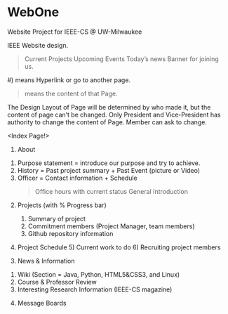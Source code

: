 WebOne
======

Website Project for IEEE-CS @ UW-Milwaukee


IEEE Website design.

>Current Projects
>Upcoming Events
>Today’s news
>Banner for joining us.

#) means Hyperlink or go to another page.
> means the content of that Page.

The Design Layout of Page will be determined by who made it, but the content of page can’t be changed. Only President and Vice-President has authority to change the content of Page. Member can ask to change.

<Index Page!>
1. About
1) Purpose statement = introduce our purpose and try to achieve.
2) History = Past project summary + Past Event (picture or Video)
3) Officer = Contact information + Schedule
   	 > Office hours with current status
   	 > General Introduction
2. <nameOfProject> Projects (with % Progress bar)
	1) Summary of project
	2) Commitment members (Project Manager, team members)
	3) Github repository information
4) Project Schedule
	5) Current work to do
	6) Recruiting project members
3. News & Information
1) <Section> Wiki (Section = Java, Python, HTML5&CSS3, and Linux)
2) Course & Professor Review
3) Interesting Research Information (IEEE-CS magazine)
4. Message Boards

